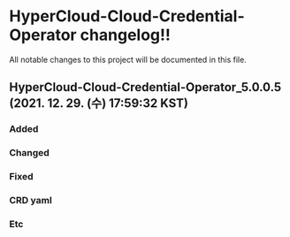 # HyperCloud-Cloud-Credential-Operator changelog!!
All notable changes to this project will be documented in this file.

<!-------------------- v5.0.0.5 start -------------------->

## HyperCloud-Cloud-Credential-Operator_5.0.0.5 (2021. 12. 29. (수) 17:59:32 KST)

### Added

### Changed

### Fixed

### CRD yaml

### Etc

<!--------------------- v5.0.0.5 end --------------------->
